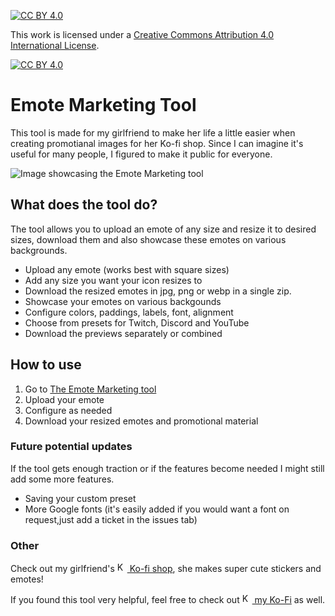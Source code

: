 [![CC BY 4.0][cc-by-shield]][cc-by]

This work is licensed under a
[Creative Commons Attribution 4.0 International License][cc-by].

[![CC BY 4.0][cc-by-image]][cc-by]

[cc-by]: http://creativecommons.org/licenses/by/4.0/
[cc-by-image]: https://i.creativecommons.org/l/by/4.0/88x31.png
[cc-by-shield]: https://img.shields.io/badge/License-CC%20BY%204.0-lightgrey.svg

# Emote Marketing Tool

This tool is made for my girlfriend to make her life a little easier when creating promotianal images for her Ko-fi shop. Since I can imagine it's useful for many people, I figured to make it public for everyone.

![Image showcasing the Emote Marketing tool](https://oceanscurse.github.io/images/emote_marketing_tool.png)

## What does the tool do?

The tool allows you to upload an emote of any size and resize it to desired sizes, download them and also showcase these emotes on various backgrounds.

- Upload any emote (works best with square sizes)
- Add any size you want your icon resizes to
- Download the resized emotes in jpg, png or webp in a single zip.
- Showcase your emotes on various backgounds
- Configure colors, paddings, labels, font, alignment
- Choose from presets for Twitch, Discord and YouTube
- Download the previews separately or combined

## How to use

1. Go to [The Emote Marketing tool](https://oceanscurse.github.io/EmoteMarketingTool/)
2. Upload your emote
3. Configure as needed
4. Download your resized emotes and promotional material

### Future potential updates

If the tool gets enough traction or if the features become needed I might still add some more features.

- Saving your custom preset
- More Google fonts (it's easily added if you would want a font on request,just add a ticket in the issues tab)

### Other

Check out my girlfriend's [<img alt="Ko-Fi Logo" src="https://storage.ko-fi.com/cdn/logomarkLogo.png" height="16"> Ko-fi shop](https://ko-fi.com/incognitokairi), she makes super cute stickers and emotes!

If you found this tool very helpful, feel free to check out [<img alt="Ko-Fi Logo" src="https://storage.ko-fi.com/cdn/logomarkLogo.png" height="16"> my Ko-Fi](https://ko-fi.com/oceanscurse) as well.
